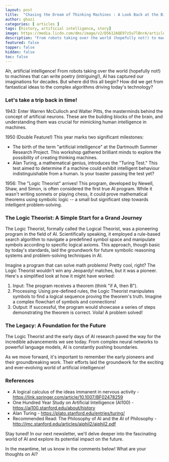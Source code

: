```yaml
---
layout: post
title:  "Chasing the Dream of Thinking Machines : A Look Back at the Birth of AI"
author: ghazi
categories: [ articles ]
tags: [history, artificial intelligence, story]
image: https://media.licdn.com/dms/image/v2/D5612AQE97z5u7lBnrA/article-cover_image-shrink_720_1280/article-cover_image-shrink_720_1280/0/1714715160158?e=1742428800&v=beta&t=OvZkv4ZU0pOJs1y-UpTKHfXTpnKMPa1sgz2wkSP7u4w
description: "From robots taking over the world (hopefully not!) to machines that can write poetry (intriguing!), AI has captured our imaginations for decades."
featured: false
topper: false
hidden: false
toc: false
---
```


Ah, artificial intelligence! From robots taking over the world (hopefully not!) to machines that can write poetry (intriguing!), AI has captured our imaginations for decades. But where did this all begin? How did we get from fantastical ideas to the complex algorithms driving today's technology?

### Let's take a trip back in time!

1943:  Enter Warren McCulloch and Walter Pitts, the masterminds behind the concept of artificial neurons. These are the building blocks of the brain, and understanding them was crucial for mimicking human intelligence in machines.

1950 (Double Feature!)  This year marks two significant milestones:

-   The birth of the term "artificial intelligence" at the Dartmouth Summer Research Project. This workshop gathered brilliant minds to explore the possibility of creating thinking machines.
-   Alan Turing, a mathematical genius, introduces the "Turing Test." This test aimed to determine if a machine could exhibit intelligent behaviour indistinguishable from a human. Is your toaster passing the test yet?

1956:  The "Logic Theorist" arrives! This program, developed by Newell, Shaw, and Simon, is often considered the first true AI program. While it wasn't writing sonnets or playing chess, it could prove mathematical theorems using symbolic logic -- a small but significant step towards intelligent problem-solving.

### The Logic Theorist: A Simple Start for a Grand Journey

The Logic Theorist, formally called the Logical Theorist, was a pioneering program in the field of AI.  Scientifically speaking, it employed a rule-based search algorithm to navigate a predefined symbol space and manipulate symbols according to specific logical axioms.  This approach, though basic by today's standards, laid the groundwork for future symbolic reasoning systems and problem-solving techniques in AI.

Imagine a program that can solve math problems! Pretty cool, right? The Logic Theorist wouldn't win any Jeopardy! matches, but it was a pioneer. Here's a simplified look at how it might have worked:

1.  Input:  The program receives a theorem (think "if A, then B").
2.  Processing:  Using pre-defined rules, the Logic Theorist manipulates symbols to find a logical sequence proving the theorem's truth. Imagine a complex flowchart of symbols and connections!
3.  Output:  If successful, the program would showcase a series of steps demonstrating the theorem is correct. Voila! A problem solved!

### The Legacy: A Foundation for the Future

The Logic Theorist and the early days of AI research paved the way for the incredible advancements we see today. From complex neural networks to powerful language models, AI is constantly pushing boundaries.

As we move forward, it's important to remember the early pioneers and their groundbreaking work. Their efforts laid the groundwork for the exciting and ever-evolving world of artificial intelligence!

### References

-   A logical calculus of the ideas immanent in nervous activity -  <https://link.springer.com/article/10.1007/BF02478259>
-   One Hundred Year Study on Artificial Intelligence (AI100) -  <https://ai100.stanford.edu/about/history>
-   Alan Turing -  <https://plato.stanford.edu/entries/turing/>
-   Recommended Read: The Philosophy of AI and the AI of Philosophy -  <http://jmc.stanford.edu/articles/aiphil2/aiphil2.pdf>

Stay tuned!  In our next newsletter, we'll delve deeper into the fascinating world of AI and explore its potential impact on the future.

In the meantime, let us know in the comments below!  What are your thoughts on AI?